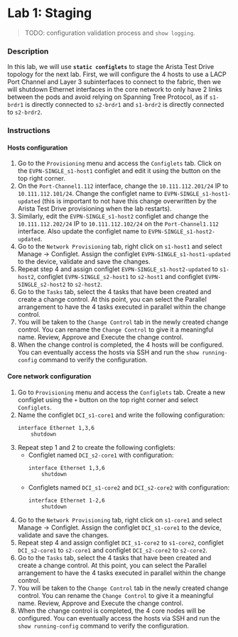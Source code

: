 # Lab 1: Staging

> TODO: configuration validation process and `show logging`.

### Description

In this lab, we will use **`static configlets`** to stage the Arista Test Drive topology for the next lab.
First, we will configure the 4 hosts to use a LACP Port Channel and Layer 3 subinterfaces to connect to the fabric,
then we will shutdown Ethernet interfaces in the core network to only have 2 links between the pods and avoid relying on Spanning Tree Protocol, as if `s1-brdr1` is directly connected to `s2-brdr1` and `s1-brdr2` is directly connected to `s2-brdr2`.

### Instructions

#### Hosts configuration

1. Go to the `Provisioning` menu and access the `Configlets` tab. Click on the `EVPN-SINGLE_s1-host1` configlet and edit it using the button on the top right corner.
2. On the `Port-Channel1.112` interface, change the `10.111.112.201/24` IP to `10.111.112.101/24`. Change the configlet name to `EVPN-SINGLE_s1-host1-updated` (this is important to not have this change overwritten by the Arista Test Drive provisioning when the lab restarts).
3. Similarly, edit the `EVPN-SINGLE_s1-host2` configlet and change the `10.111.112.202/24` IP to `10.111.112.102/24` on the `Port-Channel1.112` interface. Also update the configlet name to `EVPN-SINGLE_s1-host2-updated`.
4. Go to the `Network Provisioning` tab, right click on `s1-host1` and select Manage -> Configlet. Assign the configlet `EVPN-SINGLE_s1-host1-updated` to the device, validate and save the changes.
5. Repeat step 4 and assign configlet `EVPN-SINGLE_s1-host2-updated` to `s1-host2`, configlet `EVPN-SINGLE_s2-host1` to `s2-host1` and configlet `EVPN-SINGLE_s2-host2` to `s2-host2`.
6. Go to the `Tasks` tab, select the 4 tasks that have been created and create a change control. At this point, you can select the Parallel arrangement to have the 4 tasks executed in parallel within the change control.
7. You will be taken to the `Change Control` tab in the newly created change control. You can rename the `Change Control` to give it a meaningful name. Review, Approve and Execute the change control.
8. When the change control is completed, the 4 hosts will be configured. You can eventually access the hosts via SSH and run the `show running-config` command to verify the configuration.

#### Core network configuration

1. Go to `Provisioning` menu and access the `Configlets` tab. Create a new configlet using the `+` button on the top right corner and select `Configlets`.
2. Name the configlet `DCI_s1-core1` and write the following configuration:
    ```
    interface Ethernet 1,3,6
        shutdown
    ```
3. Repeat step 1 and 2 to create the following configlets:
   - Configlet named `DCI_s2-core1` with configuration:
     ```
     interface Ethernet 1,3,6
         shutdown
     ```
   - Configlets named `DCI_s1-core2` and `DCI_s2-core2` with configuration:
     ```
     interface Ethernet 1-2,6
         shutdown
     ```
4. Go to the `Network Provisioning` tab, right click on `s1-core1` and select Manage -> Configlet. Assign the configlet `DCI_s1-core1` to the device, validate and save the changes.
5. Repeat step 4 and assign configlet `DCI_s1-core2` to `s1-core2`, configlet `DCI_s2-core1` to `s2-core1` and configlet `DCI_s2-core2` to `s2-core2`.
6. Go to the `Tasks` tab, select the 4 tasks that have been created and create a change control. At this point, you can select the Parallel arrangement to have the 4 tasks executed in parallel within the change control.
7. You will be taken to the `Change Control` tab in the newly created change control. You can rename the `Change Control` to give it a meaningful name. Review, Approve and Execute the change control.
8. When the change control is completed, the 4 core nodes will be configured. You can eventually access the hosts via SSH and run the `show running-config` command to verify the configuration.

